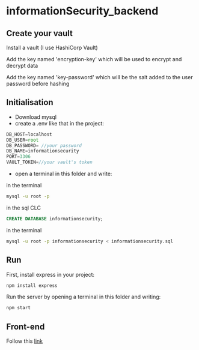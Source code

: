 # informationSecurity_backend

## Create your vault

Install a vault (I use HashiCorp Vault)

Add the key named 'encryption-key' which will be used to encrypt and decrypt data

Add the key named 'key-password' which will be the salt added to the user password before hashing

## Initialisation

- Download mysql
- create a .env like that in the project:
```js
DB_HOST=localhost
DB_USER=root
DB_PASSWORD= //your password
DB_NAME=informationsecurity
PORT=3306
VAULT_TOKEN=//your vault's token
```
- open a terminal in this folder and write:

 in the terminal
```bash
mysql -u root -p
```

in the sql CLC
```sql
CREATE DATABASE informationsecurity;
```

in the terminal
```bash
mysql -u root -p informationsecurity < informationsecurity.sql
```

## Run

First, install express in your project:
```bash
npm install express
```

Run the server by opening a terminal in this folder and writing:

```bash
npm start
```

## Front-end

Follow this [link](https://github.com/codalbin/informationSecurity)

